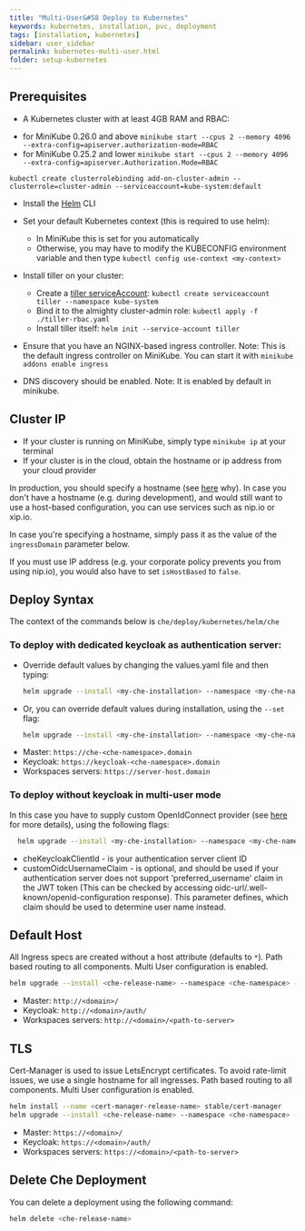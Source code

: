 ```yaml
---
title: "Multi-User&#58 Deploy to Kubernetes"
keywords: kubernetes, installation, pvc, deployment
tags: [installation, kubernetes]
sidebar: user_sidebar
permalink: kubernetes-multi-user.html
folder: setup-kubernetes
---
```


## Prerequisites

- A Kubernetes cluster with at least 4GB RAM and RBAC:

* for MiniKube 0.26.0 and above `minikube start --cpus 2 --memory 4096 --extra-config=apiserver.authorization-mode=RBAC`
* for MiniKube 0.25.2 and lower `minikube start --cpus 2 --memory 4096 --extra-config=apiserver.Authorization.Mode=RBAC`

`kubectl create clusterrolebinding add-on-cluster-admin --clusterrole=cluster-admin --serviceaccount=kube-system:default`
- Install the [Helm](https://github.com/kubernetes/helm/blob/master/docs/install.md) CLI

- Set your default Kubernetes context (this is required to use helm):
  - In MiniKube this is set for you automatically
  - Otherwise, you may have to modify the KUBECONFIG environment variable and then type `kubectl config use-context <my-context>`
- Install tiller on your cluster:
  - Create a [tiller serviceAccount](https://github.com/kubernetes/helm/blob/master/docs/rbac.md): `kubectl create serviceaccount tiller --namespace kube-system`
  - Bind it to the almighty cluster-admin role: `kubectl apply -f ./tiller-rbac.yaml`
  - Install tiller itself: `helm init --service-account tiller`
- Ensure that you have an NGINX-based ingress controller. Note: This is the default ingress controller on MiniKube. You can start it with `minikube addons enable ingress`
- DNS discovery should be enabled. Note: It is enabled by default in minikube.

## Cluster IP

- If your cluster is running on MiniKube, simply type `minikube ip` at your terminal
- If your cluster is in the cloud, obtain the hostname or ip address from your cloud provider

In production, you should specify a hostname (see [here](https://github.com/eclipse/che/issues/8694) why). In case you don't have a hostname (e.g. during development), and would still want to use a host-based configuration, you can use services such as nip.io or xip.io.

In case you're specifying a hostname, simply pass it as the value of the `ingressDomain` parameter below.

If you must use IP address (e.g. your corporate policy prevents you from using nip.io), you would also have to set `isHostBased` to `false`.

## Deploy Syntax

The context of the commands below is `che/deploy/kubernetes/helm/che`

### To deploy with dedicated keycloak as authentication server:

- Override default values by changing the values.yaml file and then typing:

  ```bash
  helm upgrade --install <my-che-installation> --namespace <my-che-namespace> -f ./values/multi-user.yaml ./
  ```
- Or, you can override default values during installation, using the `--set` flag:

  ```bash
  helm upgrade --install <my-che-installation> --namespace <my-che-namespace> -f ./values/multi-user.yaml --set global.ingressDomain=<my-hostname> --set cheImage=<my-image> ./
  ```

* Master: `https://che-<che-namespace>.domain`
* Keycloak:  `https://keycloak-<che-namespace>.domain`
* Workspaces servers: `https://server-host.domain`

### To deploy without keycloak in multi-user mode 
In this case you have to supply custom OpenIdConnect provider (see [here](https://github.com/eclipse/che-docs/blob/b2310017b1a75901cbec3b9c665d7ffa1cb23177/src/main/pages/setup-openshift/openshift-config.md) for more details), using the following flags:
```bash
  helm upgrade --install <my-che-installation> --namespace <my-che-namespace> -f ./values/multi-user.yaml --set global.ingressDomain=<my-hostname>,cheImage=<my-image>,global.cheDedicatedKeycloak=false,customOidcProvider=<oidc-url>,cheKeycloakClientId=<oidc_clientId>,customOidcUsernameClaim=<user_name_claim> ./
  ```
  * cheKeycloakClientId - is your authentication server client ID
  * customOidcUsernameClaim - is optional, and should be used if your authentication server does not support 'preferred_username' 
  claim in the JWT token (This can be checked by accessing oidc-url/.well-known/openid-configuration response). This parameter defines,
  which claim should be used to determine user name instead.

## Default Host
All Ingress specs are created without a host attribute (defaults to `*`).
Path based routing to all components.
Multi User configuration is enabled.

  ```bash
  helm upgrade --install <che-release-name> --namespace <che-namespace> -f ./values/default-host.yaml --set global.ingressDomain=<domain> ./
  ```

* Master: `http://<domain>/`
* Keycloak:  `http://<domain>/auth/`
* Workspaces servers: `http://<domain>/<path-to-server>`

## TLS

Cert-Manager is used to issue LetsEncrypt certificates. To avoid rate-limit issues, we use a single hostname for all ingresses. Path based routing to all components. Multi User configuration is enabled.

  ```bash
  helm install --name <cert-manager-release-name> stable/cert-manager
  helm upgrade --install <che-release-name> --namespace <che-namespace> -f ./values/tls.yaml --set global.ingressDomain=<domain> ./
  ```

* Master: `https://<domain>/`
* Keycloak:  `https://<domain>/auth/`
* Workspaces servers: `https://<domain>/<path-to-server>`

## Delete Che Deployment

You can delete a deployment using the following command:

``` bash
helm delete <che-release-name>
```
